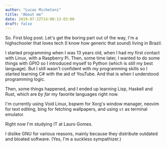 ```yaml
---
author: "Lucas Micheloni"
title: "About me"
date: 2019-07-22T14:00:13-03:00
draft: false
---
```


So. First blog post. Let's get the boring part out of the way, I'm a highschooler that loves tech (I know how generic that sound) living in Brazil.

I started programming when I was 13 years old, when I had my first contact with Linux, with a Raspberry Pi. Then, some time later, I wanted to do some things with GPIO so I introduced myself to Python (which is still my best language). But I still wasn't confident with my programming skills so I started learning C# with the aid of YouTube. And that is when I understood programming logic.

Then, some things happened, and I ended up learning Lisp, Haskell and Rust, which are *by far* my favorite languages right now.

I'm currently using Void Linux, bspwm for Xorg's window manager, neovim for text editing, bing for fetching wallpapers, and using `st` as terminal emulator.

Right now I'm studying IT at Lauro Gomes.

I dislike GNU for various reasons, mainly because they distribute outdated and bloated software. (Yes, I'm a suckless sympathizer.)
